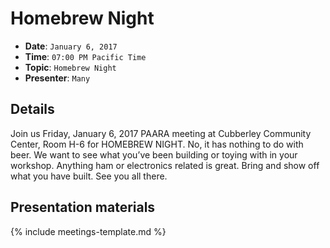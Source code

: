 # Homebrew Night

* **Date**: `January 6, 2017`
* **Time**: `07:00 PM Pacific Time`
* **Topic**: `Homebrew Night`
* **Presenter**: `Many`

## Details

Join us Friday, January 6, 2017 PAARA meeting at Cubberley Community Center, Room H-6 for HOMEBREW NIGHT.  No, it has nothing to do with beer.  We want to see what you’ve been building or toying with in your workshop.  Anything ham or electronics related is great.  Bring and show off what you have built.  See you all there.

## Presentation materials

{% include meetings-template.md %}

